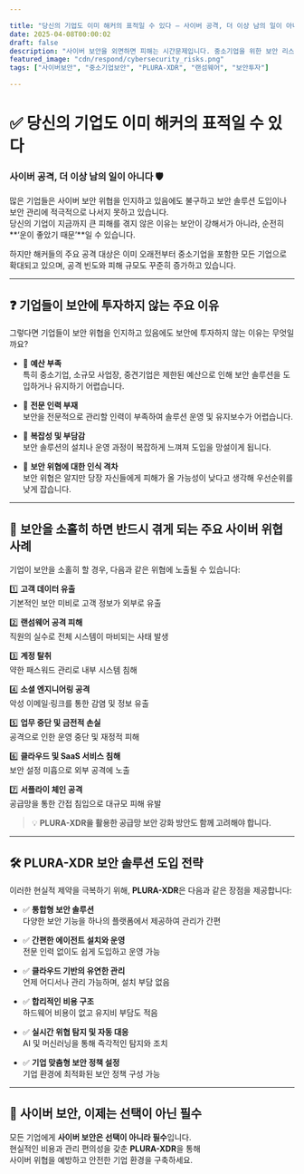 ```yaml
---

title: "당신의 기업도 이미 해커의 표적일 수 있다 – 사이버 공격, 더 이상 남의 일이 아니다"
date: 2025-04-08T00:00:02
draft: false
description: "사이버 보안을 외면하면 피해는 시간문제입니다. 중소기업을 위한 보안 리스크와 PLURA-XDR로 대응하는 전략을 정리했습니다."
featured_image: "cdn/respond/cybersecurity_risks.png"
tags: ["사이버보안", "중소기업보안", "PLURA-XDR", "랜섬웨어", "보안투자"]

---
```


# ✅ 당신의 기업도 이미 해커의 표적일 수 있다  
### 사이버 공격, 더 이상 남의 일이 아니다 🛡️

많은 기업들은 사이버 보안 위협을 인지하고 있음에도 불구하고 보안 솔루션 도입이나 보안 관리에 적극적으로 나서지 못하고 있습니다.  
당신의 기업이 지금까지 큰 피해를 겪지 않은 이유는 보안이 강해서가 아니라, 순전히 **‘운이 좋았기 때문’**일 수 있습니다.

하지만 해커들의 주요 공격 대상은 이미 오래전부터 중소기업을 포함한 모든 기업으로 확대되고 있으며, 공격 빈도와 피해 규모도 꾸준히 증가하고 있습니다.

---

## ❓ 기업들이 보안에 투자하지 않는 주요 이유

그렇다면 기업들이 보안 위협을 인지하고 있음에도 보안에 투자하지 않는 이유는 무엇일까요?

- 📌 **예산 부족**  
  특히 중소기업, 소규모 사업장, 중견기업은 제한된 예산으로 인해 보안 솔루션을 도입하거나 유지하기 어렵습니다.

- 📌 **전문 인력 부재**  
  보안을 전문적으로 관리할 인력이 부족하여 솔루션 운영 및 유지보수가 어렵습니다.

- 📌 **복잡성 및 부담감**  
  보안 솔루션의 설치나 운영 과정이 복잡하게 느껴져 도입을 망설이게 됩니다.

- 📌 **보안 위협에 대한 인식 격차**  
  보안 위협은 알지만 당장 자신들에게 피해가 올 가능성이 낮다고 생각해 우선순위를 낮게 잡습니다.

---

## 🚨 보안을 소홀히 하면 반드시 겪게 되는 주요 사이버 위협 사례

기업이 보안을 소홀히 할 경우, 다음과 같은 위협에 노출될 수 있습니다:

1️⃣ **고객 데이터 유출**  
기본적인 보안 미비로 고객 정보가 외부로 유출

2️⃣ **랜섬웨어 공격 피해**  
직원의 실수로 전체 시스템이 마비되는 사태 발생

3️⃣ **계정 탈취**  
약한 패스워드 관리로 내부 시스템 침해

4️⃣ **소셜 엔지니어링 공격**  
악성 이메일·링크를 통한 감염 및 정보 유출

5️⃣ **업무 중단 및 금전적 손실**  
공격으로 인한 운영 중단 및 재정적 피해

6️⃣ **클라우드 및 SaaS 서비스 침해**  
보안 설정 미흡으로 외부 공격에 노출

7️⃣ **서플라이 체인 공격**  
공급망을 통한 간접 침입으로 대규모 피해 유발

> 💡 **PLURA-XDR을 활용한 공급망 보안 강화 방안도 함께 고려해야 합니다.**

---

## 🛠️ PLURA-XDR 보안 솔루션 도입 전략

이러한 현실적 제약을 극복하기 위해, **PLURA-XDR**은 다음과 같은 장점을 제공합니다:

- ✅ **통합형 보안 솔루션**  
  다양한 보안 기능을 하나의 플랫폼에서 제공하여 관리가 간편

- ✅ **간편한 에이전트 설치와 운영**  
  전문 인력 없이도 쉽게 도입하고 운영 가능

- ✅ **클라우드 기반의 유연한 관리**  
  언제 어디서나 관리 가능하며, 설치 부담 없음

- ✅ **합리적인 비용 구조**  
  하드웨어 비용이 없고 유지비 부담도 적음

- ✅ **실시간 위협 탐지 및 자동 대응**  
  AI 및 머신러닝을 통해 즉각적인 탐지와 조치

- ✅ **기업 맞춤형 보안 정책 설정**  
  기업 환경에 최적화된 보안 정책 구성 가능

---

## 🔐 사이버 보안, 이제는 선택이 아닌 필수

모든 기업에게 **사이버 보안은 선택이 아니라 필수**입니다.  
현실적인 비용과 관리 편의성을 갖춘 **PLURA-XDR**을 통해  
사이버 위협을 예방하고 안전한 기업 환경을 구축하세요.
